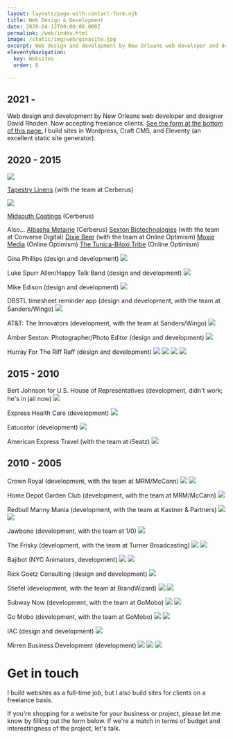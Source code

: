 ```yaml
---
layout: layouts/page-with-contact-form.njk
title: Web Design & Development
date: 2020-04-12T00:00:00.000Z
permalink: /web/index.html
image: /static/img/web/ginasite.jpg
excerpt: Web design and development by New Orleans web developer and designer David Rhoden. Now accepting freelance clients. 
eleventyNavigation:
  key: Websites
  order: 8

---
```


## 2021 -

Web design and development by New Orleans web developer and designer David Rhoden. Now accepting freelance clients. [See the form at the bottom of this page.](#contact-form) I build sites in Wordpress, Craft CMS, and Eleventy (an excellent static site generator).

<!-- Most recently I worked on:

![](/static/img/web/tempt-films-home.jpg)
 -->
<!-- [Tempt FIlms](https://temptfilms.com) -->


## 2020 - 2015 


![](/static/img/web/Tapestry-Linens-home.jpg)

[Tapestry Linens](https://tapestrylinens.com) (with the team at Cerberus)

![](/static/img/MidSouth-Coatings-Home.png)

[Midsouth Coatings](https://midsouthcoatings.com) (Cerberus)

Also...
[Albasha Metairie](https://albashametairie.com) (Cerberus)
[Sexton Biotechnologies](https://sextonbio.com) (with the team at Converse Digital)
[Dixie Beer](https://dixiebeer.com) (with the team at Online Optimism)
[Moxie Media](https://moxielearning.com) (Online Optimism)
[The Tunica-Biloxi Tribe](https://tunicabiloxi.com) (Online Optimism)

Gina Phillips (design and development)
![](/static/img/web/ginasite.jpg?nf_resize=fit&w=640)

Luke Spurr Allen/Happy Talk Band (design and development)
![](/static/img/web/lukespurrallen.jpg?nf_resize=fit&w=640)

Mike Edison (design and development)
![](/static/img/web/edison.jpg?nf_resize=fit&w=640)

DBSTL timesheet reminder app (design and development, with the team at Sanders/Wingo)
![](/static/img/web/DBSTL.jpg?nf_resize=fit&w=640)

AT&T: The Innovators (development, with the team at Sanders/Wingo)
![](/static/img/web/INNOVATORS.jpg?nf_resize=fit&w=640)

Amber Sexton: Photographer/Photo Editor (design and development)
![](/static/img/web/ambersexton.jpg?nf_resize=fit&w=640)

Hurray For The Riff Raff (design and development)
![](/static/img/web/hftrr.jpg?nf_resize=fit&w=640)
![](/static/img/web/hftrr_01.jpg?nf_resize=fit&w=640)
![](/static/img/web/hftrr_02.jpg?nf_resize=fit&w=640)
![](/static/img/web/hftrr_03.jpg?nf_resize=fit&w=640)

## 2015 - 2010

Bert Johnson for U.S. House of Representatives (development, didn't work; he's in jail now)
![](/static/img/web/bertjohnson.jpg?nf_resize=fit&w=640)

Express Health Care (development)
![](/static/img/web/ehc.jpg?nf_resize=fit&w=640)

Eatucator (development)
![](/static/img/web/eatucator.jpg?nf_resize=fit&w=640)

American Express Travel (with the team at iSeatz)
![](/static/img/web/AMEX.jpg?nf_resize=fit&w=640)

## 2010 - 2005

Crown Royal (development, with the team at MRM/McCann)
![](/static/img/web/crownroyal.jpg?nf_resize=fit&w=640)
![](/static/img/web/crownroyal.png?nf_resize=fit&w=640)

Home Depot Garden Club (development, with the team at MRM/McCann)
![](/static/img/web/screenshot_homedepotgc.png?nf_resize=fit&w=640)

Redbull Manny Mania (development, with the team at Kastner & Partners)
![](/static/img/web/redbullmannymania.jpg?nf_resize=fit&w=640)
![](/static/img/web/screenshot_redbullfull.png?nf_resize=fit&w=640)

Jawbone (development, with the team at 1/0)
![](/static/img/web/screenshot_jawbonehome.png?nf_resize=fit&w=640)

The Frisky (development, with the team at Turner Broadcasting)
![](/static/img/web/frisky.jpg?nf_resize=fit&w=640)
![](/static/img/web/screenshot_friskyhome.jpg?nf_resize=fit&w=640)

Bajibot (NYC Animators, development)
![](/static/img/web/bajibot.jpg?nf_resize=fit&w=640)
![](/static/img/web/Bajibot_02.png?nf_resize=fit&w=640)

Rick Goetz Consulting (design and development)
![](/static/img/web/screenshot_rickgoetz.png?nf_resize=fit&w=640)

Stiefel (development, with the team at BrandWizard)
![](/static/img/web/screenshot_stiefel_login.png?nf_resize=fit&w=640)
![](/static/img/web/screenshot_stiefel_mainpage.png?nf_resize=fit&w=640)

Subway Now (development, with the team at GoMobo)
![](/static/img/web/screenshot_subwaynowhome.png?nf_resize=fit&w=640)
![](/static/img/web/screenshot_subwaynowmenu.png?nf_resize=fit&w=640)

Go Mobo (development, with the team at GoMobo)
![](/static/img/web/screenshot_gomobohome.png?nf_resize=fit&w=640)
![](/static/img/web/screenshot_gomobomenu.png?nf_resize=fit&w=640)

IAC (design and development)
![](/static/img/web/iacas.jpg?nf_resize=fit&w=640)

Mirren Business Development (development)
![](/static/img/web/screenshot_mirren2007.png?nf_resize=fit&w=640)
![](/static/img/web/screenshot_mirren2006.png?nf_resize=fit&w=640)
![](/static/img/web/cmoworkspace.jpg?nf_resize=fit&w=640)

<!-- ## 2005 - 2000

Burnley Vest (design and development, all Flash)
![](/static/img/web/scrnburn.jpg?nf_resize=fit&w=640)

Elizabeth Underwood (design and development)
![](/static/img/web/screenshot_elihome.png?nf_resize=fit&w=640)
![](/static/img/web/screenshot_eliinterior.png?nf_resize=fit&w=640)

Comedy Sportz NOLA (design and development)
![](/static/img/web/comedysportznola.jpg?nf_resize=fit&w=640)

The Design Library (design and development)
![](/static/img/web/design-library.jpg?nf_resize=fit&w=640)

Iris Brooks (design and development)
![](/static/img/web/irisbrooks.jpg?nf_resize=fit&w=640)
![](/static/img/web/screenshot_irisbrooks.png?nf_resize=fit&w=640)

Joe Kight (design and development)
![](/static/img/web/joekight.jpg?nf_resize=fit&w=640)
![](/static/img/web/screenshot_joekight.png?nf_resize=fit&w=640)
![](/static/img/web/screenshot_joekighthome.png?nf_resize=fit&w=640)

M. Arch Architects (design and development)
![](/static/img/web/marcharch.jpg?nf_resize=fit&w=640)
![](/static/img/web/marcharchalbum.jpg?nf_resize=fit&w=640)
![](/static/img/web/screenshot_marcharchhome.png?nf_resize=fit&w=640)
![](/static/img/web/screenshot_marcharchpage.png?nf_resize=fit&w=640)

MH Records (design and development)
![](/static/img/web/mhrecords.jpg?nf_resize=fit&w=640)
![](/static/img/web/screenshot_mhrecordshome.png?nf_resize=fit&w=640)

Puzzles 4 Kids (design and development)
![](/static/img/web/puzzles4kids.jpg?nf_resize=fit&w=640)

buginabox.com (design and development)
![](/static/img/web/scrnbug.jpg?nf_resize=fit&w=640)
![](/static/img/web/scrnbutterbugs.jpg?nf_resize=fit&w=640)

Dark Marbles (design and development)
![](/static/img/web/scrndarmars.jpg?nf_resize=fit&w=640)

Hyde Park Grill (design and development)
![](/static/img/web/scrnhydepark.jpg?nf_resize=fit&w=640)

New Orleans Film Festival (design and development, their first web site)
![](/static/img/web/scrnnoff.jpg?nf_resize=fit&w=640)

Red House Painters (development, free-lance for Sub Pop Records)
![](/static/img/web/scrnrhp.gif?nf_resize=fit&w=640)

The Red Barn, Deposit, New York (design and development)
![](/static/img/web/scrredbarn.jpg?nf_resize=fit&w=640)

Scott Carpenter and the Real McCoys, Buffalo, New York (design and development)
![](/static/img/web/scrscrmc.gif?nf_resize=fit&w=640)

Lux Salon (development)
![](/static/img/web/screenshot_luxhome.png?nf_resize=fit&w=640)

Sara Essex Photography (design and development)
![](/static/img/web/screenshot_saraessexhome.png?nf_resize=fit&w=640)
![](/static/img/web/screenshot_saraessex.png?nf_resize=fit&w=640)

Tee-Eva's (design and development)
![](/static/img/web/scrnevasite.jpg?nf_resize=fit&w=640)
![](/static/img/web/scrnteva.jpg?nf_resize=fit&w=640)

Frenchy (design and development)
![](/static/img/web/scrnfrenchy.jpg?nf_resize=fit&w=640)
![](/static/img/web/scrnfrenchy2.jpg?nf_resize=fit&w=640)
![](/static/img/web/scrnfrenchysite.jpg?nf_resize=fit&w=640)
 -->
<div id="contact-form">

<h1>Get in touch</h1>
I build websites as a full-time job, but I also build sites for clients on a freelance basis.

If you're shopping for a website for your business or project, please let me know by filling out the form below. If we're a match in terms of budget and interestingness of the project, let's talk.

</div>